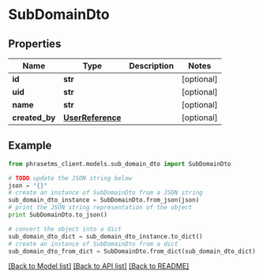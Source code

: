 # SubDomainDto

## Properties

| Name           | Type                                  | Description | Notes      |
| -------------- | ------------------------------------- | ----------- | ---------- |
| **id**         | **str**                               |             | [optional] |
| **uid**        | **str**                               |             | [optional] |
| **name**       | **str**                               |             | [optional] |
| **created_by** | [**UserReference**](UserReference.md) |             | [optional] |

## Example

```python
from phrasetms_client.models.sub_domain_dto import SubDomainDto

# TODO update the JSON string below
json = "{}"
# create an instance of SubDomainDto from a JSON string
sub_domain_dto_instance = SubDomainDto.from_json(json)
# print the JSON string representation of the object
print SubDomainDto.to_json()

# convert the object into a dict
sub_domain_dto_dict = sub_domain_dto_instance.to_dict()
# create an instance of SubDomainDto from a dict
sub_domain_dto_from_dict = SubDomainDto.from_dict(sub_domain_dto_dict)
```

[[Back to Model list]](../README.md#documentation-for-models) [[Back to API list]](../README.md#documentation-for-api-endpoints) [[Back to README]](../README.md)
